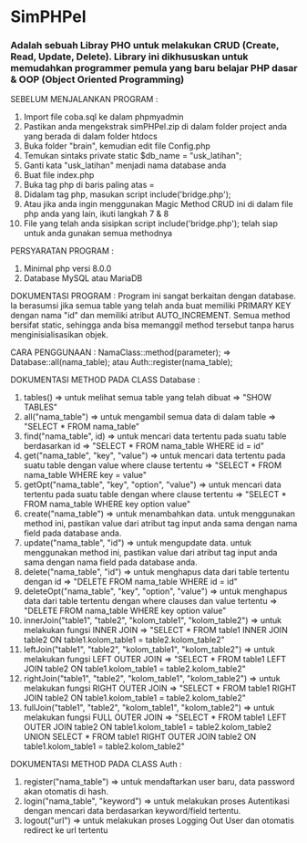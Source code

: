 <h1>SimPHPel</h1>
<h3>Adalah sebuah Libray PHO untuk melakukan CRUD (Create, Read, Update, Delete). Library ini dikhususkan untuk memudahkan programmer pemula yang baru belajar PHP dasar & OOP (Object Oriented Programming)</h3>

SEBELUM MENJALANKAN PROGRAM :
1. Import file coba.sql ke dalam phpmyadmin
2. Pastikan anda mengekstrak simPHPel.zip di dalam folder project anda yang berada di dalam folder htdocs
3. Buka folder "brain", kemudian edit file Config.php
4. Temukan sintaks private static $db_name = "usk_latihan";
5. Ganti kata "usk_latihan" menjadi nama database anda
6. Buat file index.php
7. Buka tag php di baris paling atas = <?php ... ?>
8. Didalam tag php, masukan script include('bridge.php');
9. Atau jika anda ingin menggunakan Magic Method CRUD ini di dalam file php anda yang lain, ikuti langkah 7 & 8
10. File yang telah anda sisipkan script include('bridge.php'); telah siap untuk anda gunakan semua methodnya

PERSYARATAN PROGRAM :
1. Minimal php versi 8.0.0
2. Database MySQL atau MariaDB

DOKUMENTASI PROGRAM :
Program ini sangat berkaitan dengan database. Ia berasumsi jika semua table yang telah anda buat memiliki PRIMARY KEY dengan nama "id" dan memiliki atribut AUTO_INCREMENT.
Semua method bersifat static, sehingga anda bisa memanggil method tersebut tanpa harus menginisialisasikan objek.

CARA PENGGUNAAN :
NamaClass::method(parameter); => Database::all(nama_table); atau Auth::register(nama_table);

DOKUMENTASI METHOD PADA CLASS Database :
1. tables() => untuk melihat semua table yang telah dibuat => "SHOW TABLES"
2. all("nama_table") => untuk mengambil semua data di dalam table => "SELECT * FROM nama_table"
3. find("nama_table", id) => untuk mencari data tertentu pada suatu table berdasarkan id => "SELECT * FROM nama_table WHERE id = id"
4. get("nama_table", "key", "value") => untuk mencari data tertentu pada suatu table dengan value where clause tertentu => "SELECT * FROM nama_table WHERE key = value"
5. getOpt("nama_table", "key", "option", "value") => untuk mencari data tertentu pada suatu table dengan where clause tertentu => "SELECT * FROM nama_table WHERE key option value"
6. create("nama_table") => untuk menambahkan data. untuk menggunakan method ini, pastikan value dari atribut tag input anda sama dengan nama field pada database anda.
7. update("nama_table", "id") => untuk mengupdate data. untuk menggunakan method ini, pastikan value dari atribut tag input anda sama dengan nama field pada database anda.
8. delete("nama_table", "id") => untuk menghapus data dari table tertentu dengan id => "DELETE FROM nama_table WHERE id = id"
9. deleteOpt("nama_table", "key", "option", "value") => untuk menghapus data dari table tertentu dengan where clauses dan value tertentu => "DELETE FROM nama_table WHERE key option value"
10. innerJoin("table1", "table2", "kolom_table1", "kolom_table2") => untuk melakukan fungsi INNER JOIN => "SELECT * FROM table1 INNER JOIN table2 ON table1.kolom_table1 = table2.kolom_table2"
11. leftJoin("table1", "table2", "kolom_table1", "kolom_table2") => untuk melakukan fungsi LEFT OUTER JOIN => "SELECT * FROM table1 LEFT JOIN table2 ON table1.kolom_table1 = table2.kolom_table2"
12. rightJoin("table1", "table2", "kolom_table1", "kolom_table2") => untuk melakukan fungsi RIGHT OUTER JOIN => "SELECT * FROM table1 RIGHT JOIN table2 ON table1.kolom_table1 = table2.kolom_table2"
13. fullJoin("table1", "table2", "kolom_table1", "kolom_table2") => untuk melakukan fungsi FULL OUTER JOIN => "SELECT * FROM table1 LEFT OUTER JOIN table2 ON table1.kolom_table1 = table2.kolom_table2 UNION SELECT * FROM table1 RIGHT OUTER JOIN table2 ON table1.kolom_table1 = table2.kolom_table2"

DOKUMENTASI METHOD PADA CLASS Auth :
1. register("nama_table") => untuk mendaftarkan user baru, data password akan otomatis di hash.
2. login("nama_table", "keyword") => untuk melakukan proses Autentikasi dengan mencari data berdasarkan keyword/field tertentu.
3. logout("url") => untuk melakukan proses Logging Out User dan otomatis redirect ke url tertentu
